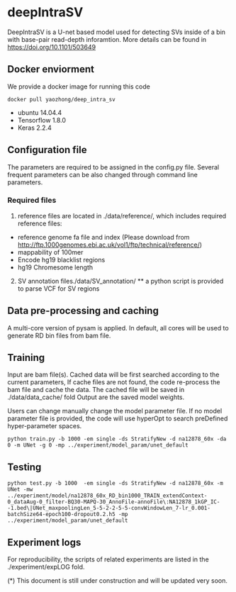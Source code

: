 # deepIntraSV
DeepIntraSV is a U-net based model used for detecting SVs inside of a bin with base-pair read-depth inforamtion.
More details can be found in https://doi.org/10.1101/503649

## Docker enviorment
We provide a docker image for running this code
```
docker pull yaozhong/deep_intra_sv
```
* ubuntu 14.04.4
* Tensorflow 1.8.0
* Keras 2.2.4

## Configuration file
The parameters are required to be assigned in the config.py file.
Several frequent parameters can be also changed through command line parameters.

### Required files
1. reference files are located in ./data/reference/, which includes required reference files: 
* reference genome fa file and index (Please download from http://ftp.1000genomes.ebi.ac.uk/vol1/ftp/technical/reference/)
* mappability of 100mer
* Encode hg19 blacklist regions
* hg19 Chromesome length 

2. SV annotation files./data/SV_annotation/
  ** a python script is provided to parse VCF for SV regions

## Data pre-processing and caching
A multi-core version of pysam is applied. In default, all cores will be used 
to generate RD bin files from bam file.


## Training
Input are bam file(s). Cached data will be first searched according to the current parameters,
If cache files are not found, the code re-process the bam file and cache the data.
The cached file will be saved in ./data/data_cache/ fold
Output are the saved model weights.

Users can change manually change the model parameter file.
If no model parameter file is provided, the code will use hyperOpt to search preDefined hyper-parameter spaces.

```
python train.py -b 1000 -em single -ds StratifyNew -d na12878_60x -da 0 -m UNet -g 0 -mp ../experiment/model_param/unet_default
```


## Testing
```
python test.py -b 1000  -em single -ds StratifyNew -d na12878_60x -m UNet -mw ../experiment/model/na12878_60x_RD_bin1000_TRAIN_extendContext-0_dataAug-0_filter-BQ30-MAPQ-30_AnnoFile-annoFile\:NA12878_1kGP_IC--1.bed\|UNet_maxpoolingLen_5-5-2-2-5-5-convWindowLen_7-lr_0.001-batchSize64-epoch100-dropout0.2.h5 -mp ../experiment/model_param/unet_default
```

## Experiment logs
For reproducibility, the scripts of related experiments are listed in the ./experiment/expLOG fold.


(*) This document is still under construction and will be updated very soon.

